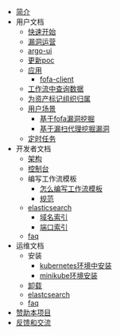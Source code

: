 * [简介](README)
* 用户文档
  * [快速开始](user/quickstart)
  * [漏洞运营](user/vuln)
  * [argo-ui](user/argo-ui)
  * [更新poc](user/nuclei/update-poc)
  * [应用](user/app/README)
    * [fofa-client](user/app/asset-fofa)
  * [工作流中查询数据](user/query)
  * [为资产标记组织归属](user/org-asset-map)
  * [用户场景](user/use-case/README)
    * [基于fofa漏洞挖掘](user/use-case/fofa)
    * [基于漏扫代理挖掘漏洞](user/use-case/proxy-scan)
  * [定时任务](user/cron-job/README)
* 开发者文档
  * [架构](developer/架构)
  * [控制台](developer/console)
  * 编写工作流模板
    * [怎么编写工作流模板](developer/workflow-template/how-to-write)
    * [规范](developer/workflow-template/spec)
  * [elasticsearch](developer/elasticsearch/README)
    * [域名索引](developer/elasticsearch/subdomain)
    * [端口索引](developer/elasticsearch/port)
  * [faq](developer/faq)
* 运维文档
  * 安装
    * [kubernetes环境中安装](ops/k8s)
    * [minikube环境安装](ops/minikube)
  * [卸载](ops/uninstall)
  * [elastcsearch](ops/elasticsearch)
  * [faq](ops/faq)
* [赞助本项目](donate)
* [反馈和交流](discuss)
